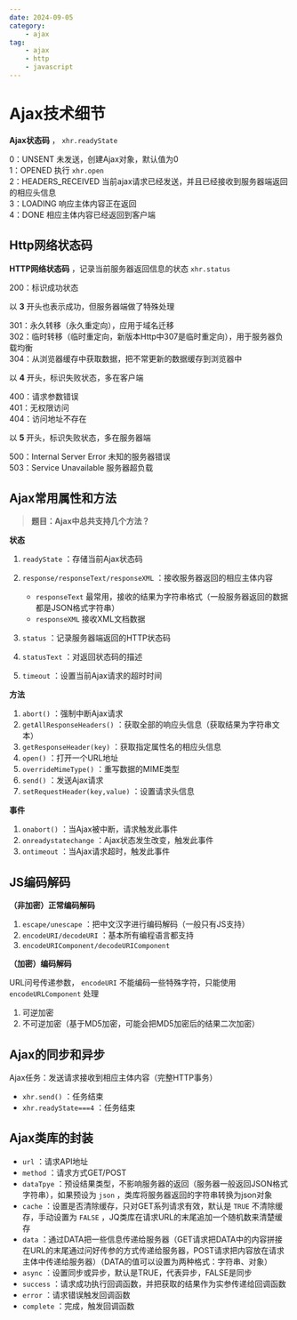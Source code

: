 ```yaml
---
date: 2024-09-05
category:
    - ajax
tag:
    - ajax
    - http
    - javascript
---
```

 # Ajax技术细节
**Ajax状态码** ， ` xhr.readyState `

0：UNSENT 未发送，创建Ajax对象，默认值为0  
1：OPENED 执行 ` xhr.open `  
2：HEADERS_RECEIVED 当前ajax请求已经发送，并且已经接收到服务器端返回的相应头信息  
3：LOADING 响应主体内容正在返回  
4：DONE 相应主体内容已经返回到客户端

##  Http网络状态码

**HTTP网络状态码** ，记录当前服务器返回信息的状态 ` xhr.status `

200：标识成功状态

以 **3** 开头也表示成功，但服务器端做了特殊处理

301：永久转移（永久重定向），应用于域名迁移  
302：临时转移（临时重定向，新版本Http中307是临时重定向），用于服务器负载均衡  
304：从浏览器缓存中获取数据，把不常更新的数据缓存到浏览器中

以 **4** 开头，标识失败状态，多在客户端

400：请求参数错误  
401：无权限访问  
404：访问地址不存在

以 **5** 开头，标识失败状态，多在服务器端

500：Internal Server Error 未知的服务器错误  
503：Service Unavailable 服务器超负载

##  Ajax常用属性和方法

> **题目：Ajax中总共支持几个方法？**

**状态**

  1. ` readyState ` ：存储当前Ajax状态码 
  2. ` response/responseText/responseXML ` ：接收服务器返回的相应主体内容 

     * ` responseText ` 最常用，接收的结果为字符串格式（一般服务器返回的数据都是JSON格式字符串） 
     * ` responseXML ` 接收XML文档数据 
  3. ` status ` ：记录服务器端返回的HTTP状态码 
  4. ` statusText ` ：对返回状态码的描述 
  5. ` timeout ` ：设置当前Ajax请求的超时时间 

**方法**

  1. ` abort() ` ：强制中断Ajax请求 
  2. ` getAllResponseHeaders() ` ：获取全部的响应头信息（获取结果为字符串文本） 
  3. ` getResponseHeader(key) ` ：获取指定属性名的相应头信息 
  4. ` open() ` ：打开一个URL地址 
  5. ` overrideMimeType() ` ：重写数据的MIME类型 
  6. ` send() ` ：发送Ajax请求 
  7. ` setRequestHeader(key,value) ` ：设置请求头信息 

**事件**

  1. ` onabort() ` ：当Ajax被中断，请求触发此事件 
  2. ` onreadystatechange ` ：Ajax状态发生改变，触发此事件 
  3. ` ontimeout ` ：当Ajax请求超时，触发此事件 

##  JS编码解码

**（非加密）正常编码解码**

  1. ` escape/unescape ` ：把中文汉字进行编码解码（一般只有JS支持） 
  2. ` encodeURI/decodeURI ` ：基本所有编程语言都支持 
  3. ` encodeURIComponent/decodeURIComponent `

**（加密）编码解码**

URL问号传递参数， ` encodeURI ` 不能编码一些特殊字符，只能使用 ` encodeURLComponent ` 处理

  1. 可逆加密 
  2. 不可逆加密（基于MD5加密，可能会把MD5加密后的结果二次加密） 

##  Ajax的同步和异步

Ajax任务：发送请求接收到相应主体内容（完整HTTP事务）

  * ` xhr.send() ` ：任务结束 
  * ` xhr.readyState===4 ` ：任务结束 

##  Ajax类库的封装

  * ` url ` ：请求API地址 
  * ` method ` ：请求方式GET/POST 
  * ` dataTpye ` ：预设结果类型，不影响服务器的返回（服务器一般返回JSON格式字符串），如果预设为 ` json ` ，类库将服务器返回的字符串转换为json对象 
  * ` cache ` ：设置是否清除缓存，只对GET系列请求有效，默认是 ` TRUE ` 不清除缓存，手动设置为 ` FALSE ` ，JQ类库在请求URL的末尾追加一个随机数来清楚缓存 
  * ` data ` ：通过DATA把一些信息传递给服务器（GET请求把DATA中的内容拼接在URL的末尾通过问好传参的方式传递给服务器，POST请求把内容放在请求主体中传递给服务器）（DATA的值可以设置为两种格式：字符串、对象） 
  * ` async ` ：设置同步或异步，默认是TRUE，代表异步，FALSE是同步 
  * ` success ` ：请求成功执行回调函数，并把获取的结果作为实参传递给回调函数 
  * ` error ` ：请求错误触发回调函数 
  * ` complete ` ：完成，触发回调函数 

